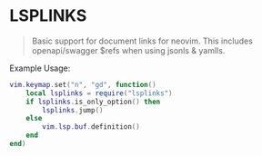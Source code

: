 # LSPLINKS

> Basic support for document links for neovim.
> This includes openapi/swagger $refs when using jsonls & yamlls.

Example Usage:

``` lua
vim.keymap.set("n", "gd", function()
    local lsplinks = require("lsplinks")
    if lsplinks.is_only_option() then
        lsplinks.jump()
    else
        vim.lsp.buf.definition()
    end
end)
```
